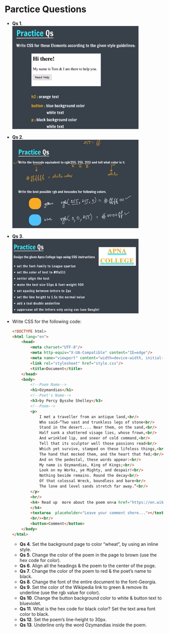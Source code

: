 # Parctice Questions

- **Qs 1**. <br>
    <img src="./assets/1.png" alt="Qs 1" hight="150px" width="400px">
- **Qs 2**. <br>
    <img src="./assets/2.png" alt="Qs 2" hight="150px" width="400px">
- **Qs 3**. <br>
    <img src="./assets/3.png" alt="Qs 3" hight="150px" width="400px">

- Write CSS for the following code:

    ```html
    <!DOCTYPE html>
    <html lang="en">
        <head>
            <meta charset="UTF-8"/>
            <meta http-equiv="X-UA-Compatible" content="IE=edge"/>
            <meta name="viewport" content="width=device-width, initial-scale=1.0"/>
            <link rel="stylesheet" href="style.css"/>
            <title>Document</title>
        </head>
        <body>
            <!--Poem Name-->
            <h1>Ozymandias</h1>
            <!--Poet's Name-->
            <h3>by Percy Bysshe Shelley</h3>
            <!--Poem-->
            <p>
                I met a traveller from an antique land,<br/>
                Who said—“Two vast and trunkless legs of stone<br/>
                Stand in the desert.... Near them, on the sand,<br/>
                Half sunk a shattered visage lies, whose frown,<br/>
                And wrinkled lip, and sneer of cold command,<br/>
                Tell that its sculptor well those passions read<br/>
                Which yet survive, stamped on these lifeless things,<br/>
                The hand that mocked them, and the heart that fed;<br/>
                And on the pedestal, these words appear:<br/>
                My name is Ozymandias, King of Kings;<br/>
                Look on my Works, ye Mighty, and despair!<br/>
                Nothing beside remains. Round the decay<br/>
                Of that colossal Wreck, boundless and bare<br/>
                The lone and level sands stretch far away.”<br/>
            </p>
            <hr/>
            <h4> Read up  more about the poem on<a href="https://en.wikipedia.org/wiki/Ozymandias">Wikipedia</a>
            </h4>
            <textarea  placeholder="Leave your comment shere..."></textarea>
            <br/><br/>
            <button>Comment</button>
        </body>
    </html>
    ```

    - **Qs 4**. Set the background page to color “wheat”, by using an inline style.
    - **Qs 5**. Change the color of the poem in the page to brown (use the hex code for color).
    - **Qs 6**. Align all the headings & the poem to the center of the poge.
    - **Qs 7**. Change the color of the poem to red & the poet’s name to black.
    - **Qs 8**. Change the font of the entire document to the font-Georgia.
    - **Qs 9**. Set the color of the Wikipedia link to green & remove its underline (use the rgb value for color).
    - **Qs 10**. Change the button background color to white & button text to blueviolet.
    - **Qs 11**. What is the hex code for black color? Set the text area font color to black.
    - **Qs 12**. Set the poem’s line-height to 30px.
    - **Qs 13**. Underline only the word Ozymandias inside the poem.
